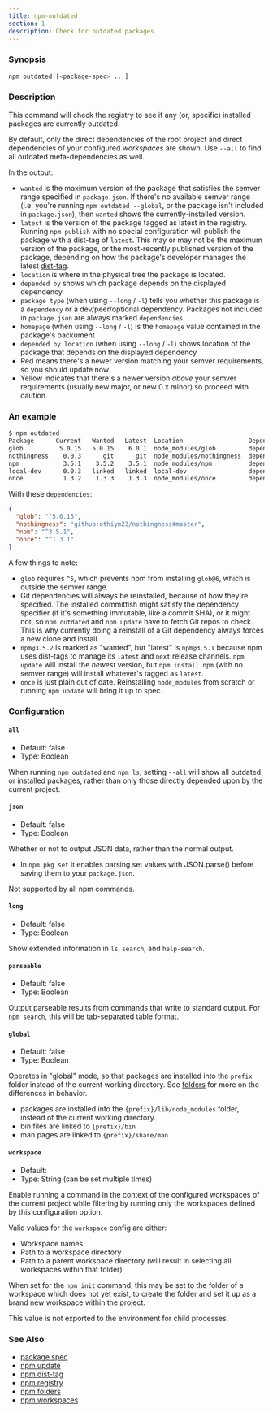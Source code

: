 ```yaml
---
title: npm-outdated
section: 1
description: Check for outdated packages
---
```


### Synopsis

```bash
npm outdated [<package-spec> ...]
```

### Description

This command will check the registry to see if any (or, specific) installed
packages are currently outdated.

By default, only the direct dependencies of the root project and direct
dependencies of your configured *workspaces* are shown.
Use `--all` to find all outdated meta-dependencies as well.

In the output:

* `wanted` is the maximum version of the package that satisfies the semver
  range specified in `package.json`. If there's no available semver range
  (i.e.  you're running `npm outdated --global`, or the package isn't
  included in `package.json`), then `wanted` shows the currently-installed
  version.
* `latest` is the version of the package tagged as latest in the registry.
  Running `npm publish` with no special configuration will publish the
  package with a dist-tag of `latest`. This may or may not be the maximum
  version of the package, or the most-recently published version of the
  package, depending on how the package's developer manages the latest
  [dist-tag](/commands/npm-dist-tag).
* `location` is where in the physical tree the package is located.
* `depended by` shows which package depends on the displayed dependency
* `package type` (when using `--long` / `-l`) tells you whether this
  package is a `dependency` or a dev/peer/optional dependency. Packages not
  included in `package.json` are always marked `dependencies`.
* `homepage` (when using `--long` / `-l`) is the `homepage` value contained
  in the package's packument
* `depended by location` (when using `--long` / `-l`) shows location of the package that depends on the displayed dependency
* Red means there's a newer version matching your semver requirements, so
  you should update now.
* Yellow indicates that there's a newer version _above_ your semver
  requirements (usually new major, or new 0.x minor) so proceed with
  caution.

### An example

```bash
$ npm outdated
Package      Current   Wanted   Latest  Location                  Depended by
glob          5.0.15   5.0.15    6.0.1  node_modules/glob         dependent-package-name
nothingness    0.0.3      git      git  node_modules/nothingness  dependent-package-name
npm            3.5.1    3.5.2    3.5.1  node_modules/npm          dependent-package-name
local-dev      0.0.3   linked   linked  local-dev                 dependent-package-name
once           1.3.2    1.3.3    1.3.3  node_modules/once         dependent-package-name
```

With these `dependencies`:
```json
{
  "glob": "^5.0.15",
  "nothingness": "github:othiym23/nothingness#master",
  "npm": "^3.5.1",
  "once": "^1.3.1"
}
```

A few things to note:

* `glob` requires `^5`, which prevents npm from installing `glob@6`, which
  is outside the semver range.
* Git dependencies will always be reinstalled, because of how they're
  specified.  The installed committish might satisfy the dependency
  specifier (if it's something immutable, like a commit SHA), or it might
  not, so `npm outdated` and `npm update` have to fetch Git repos to check.
  This is why currently doing a reinstall of a Git dependency always forces
  a new clone and install.
* `npm@3.5.2` is marked as "wanted", but "latest" is `npm@3.5.1` because
  npm uses dist-tags to manage its `latest` and `next` release channels.
  `npm update` will install the _newest_ version, but `npm install npm`
  (with no semver range) will install whatever's tagged as `latest`.
* `once` is just plain out of date. Reinstalling `node_modules` from
  scratch or running `npm update` will bring it up to spec.

### Configuration

#### `all`

* Default: false
* Type: Boolean

When running `npm outdated` and `npm ls`, setting `--all` will show all
outdated or installed packages, rather than only those directly depended
upon by the current project.



#### `json`

* Default: false
* Type: Boolean

Whether or not to output JSON data, rather than the normal output.

* In `npm pkg set` it enables parsing set values with JSON.parse() before
  saving them to your `package.json`.

Not supported by all npm commands.



#### `long`

* Default: false
* Type: Boolean

Show extended information in `ls`, `search`, and `help-search`.



#### `parseable`

* Default: false
* Type: Boolean

Output parseable results from commands that write to standard output. For
`npm search`, this will be tab-separated table format.



#### `global`

* Default: false
* Type: Boolean

Operates in "global" mode, so that packages are installed into the `prefix`
folder instead of the current working directory. See
[folders](/configuring-npm/folders) for more on the differences in behavior.

* packages are installed into the `{prefix}/lib/node_modules` folder, instead
  of the current working directory.
* bin files are linked to `{prefix}/bin`
* man pages are linked to `{prefix}/share/man`



#### `workspace`

* Default:
* Type: String (can be set multiple times)

Enable running a command in the context of the configured workspaces of the
current project while filtering by running only the workspaces defined by
this configuration option.

Valid values for the `workspace` config are either:

* Workspace names
* Path to a workspace directory
* Path to a parent workspace directory (will result in selecting all
  workspaces within that folder)

When set for the `npm init` command, this may be set to the folder of a
workspace which does not yet exist, to create the folder and set it up as a
brand new workspace within the project.

This value is not exported to the environment for child processes.

### See Also

* [package spec](/using-npm/package-spec)
* [npm update](/commands/npm-update)
* [npm dist-tag](/commands/npm-dist-tag)
* [npm registry](/using-npm/registry)
* [npm folders](/configuring-npm/folders)
* [npm workspaces](/using-npm/workspaces)
